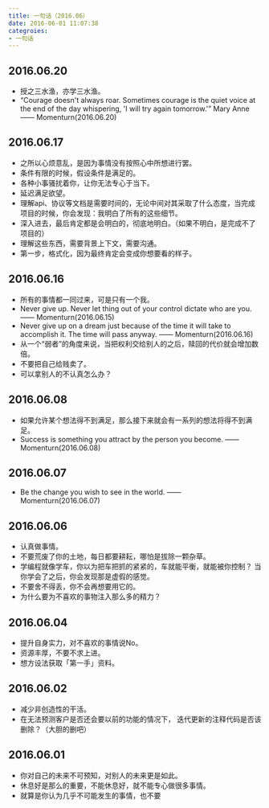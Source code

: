 ```yaml
---
title: 一句话（2016.06）
date: 2016-06-01 11:07:38
categroies:
- 一句话
---
```

## 2016.06.20
- 授之三水渔，亦学三水渔。
- “Courage doesn't always roar. Sometimes courage is the quiet voice at the end of the day whispering, 'I will try again tomorrow.'” Mary Anne  —— Momenturn(2016.06.20)


## 2016.06.17
- 之所以心烦意乱，是因为事情没有按照心中所想进行罢。
- 条件有限的时候，假设条件是满足的。
- 各种小事骚扰着你，让你无法专心于当下。
- 延迟满足欲望。
- 理解api、协议等文档是需要时间的，无论中间对其采取了什么态度，当完成项目的时候，你会发现：我明白了所有的这些细节。
- 深入进去，最后肯定都是会明白的，彻底地明白。（如果不明白，是完成不了项目的）
- 理解这些东西，需要背景上下文，需要沟通。
- 第一步，格式化，因为最终肯定会变成你想要看的样子。

## 2016.06.16
- 所有的事情都一同过来，可是只有一个我。
- Never give up. Never let thing out of your control dictate who are you. —— Momenturn(2016.06.15)
- Never give up on a dream just because of the time it will take to accomplish it. The time will pass anyway. —— Momenturn(2016.06.16)
- 从一个“弱者”的角度来说，当把权利交给别人的之后，赎回的代价就会增加数倍。
- 不要把自己给贱卖了。
- 可以拿别人的不认真怎么办？

## 2016.06.08
- 如果允许某个想法得不到满足，那么接下来就会有一系列的想法将得不到满足。
- Success is something you attract by the person you become. —— Momenturn(2016.06.08)

## 2016.06.07
- Be the change you wish to see in the world. —— Momenturn(2016.06.07)

## 2016.06.06
- 认真做事情。
- 不要荒废了你的土地，每日都要耕耘，哪怕是拔除一颗杂草。
- 学编程就像学车，你以为把车把抓的紧紧的，车就能平衡，就能被你控制？
  当你学会了之后，你会发现那是虚假的感觉。
- 不要舍不得丢，你不会再想要用它的。
- 为什么要为不喜欢的事物注入那么多的精力？

## 2016.06.04
- 提升自身实力，对不喜欢的事情说No。
- 资源丰厚，不要不求上进。
- 想方设法获取「第一手」资料。


## 2016.06.02
- 减少非创造性的干活。
- 在无法预测客户是否还会要以前的功能的情况下，
  迭代更新的注释代码是否该删除？（大胆的删吧）

## 2016.06.01
- 你对自己的未来不可预知，对别人的未来更是如此。
- 休息好是那么的重要，不能休息好，就不能专心做很多事情。
- 就算是你认为几乎不可能发生的事情，也不要